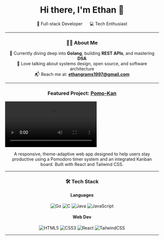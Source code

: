 <h1 align="center">Hi there, I'm Ethan 👋</h1>

<p align="center">
  🚀 Full-stack Developer &nbsp;&nbsp;&nbsp;&nbsp; 💻 Tech Enthusiast
</p>

---

<div align="center">
 
### 👨‍💻 About Me

  🧠 Currently diving deep into **Golang**, building **REST APIs**, and mastering **DSA**  
  💬 Love talking about systems design, open source, and software architecture   
  📬 Reach me at: **ethangrams1997@gmail.com**  

</div>

---

<div align="center">

### Featured Project: [Pomo-Kan](https://github.com/egramsdoescode/pomo-kan)

</div>

<video src="https://github.com/user-attachments/assets/78e29134-878a-479d-9c71-384933de3364" ></video>

<div align="center">
  <p>A responsive, theme-adaptive web app designed to help users stay productive using a Pomodoro timer system and an integrated Kanban board. Built with React and Tailwind CSS.</p>
</div>

---
<div align="center">

### 🛠️ Tech Stack

#### Languages
![Go](https://img.shields.io/badge/go-%2300ADD8.svg?style=for-the-badge&logo=go&logoColor=white)
![C](https://img.shields.io/badge/c-%2300599C.svg?style=for-the-badge&logo=c&logoColor=white)
![Java](https://img.shields.io/badge/java-%23ED8B00.svg?style=for-the-badge&logo=openjdk&logoColor=white)
![JavaScript](https://img.shields.io/badge/javascript-%23323330.svg?style=for-the-badge&logo=javascript&logoColor=%23F7DF1E)

#### Web Dev
![HTML5](https://img.shields.io/badge/html5-%23E34F26.svg?style=for-the-badge&logo=html5&logoColor=white)
![CSS3](https://img.shields.io/badge/css3-%231572B6.svg?style=for-the-badge&logo=css3&logoColor=white)
![React](https://img.shields.io/badge/react-%2320232a.svg?style=for-the-badge&logo=react&logoColor=%2361DAFB)
![TailwindCSS](https://img.shields.io/badge/tailwindcss-%2338B2AC.svg?style=for-the-badge&logo=tailwind-css&logoColor=white)
</div>

---
